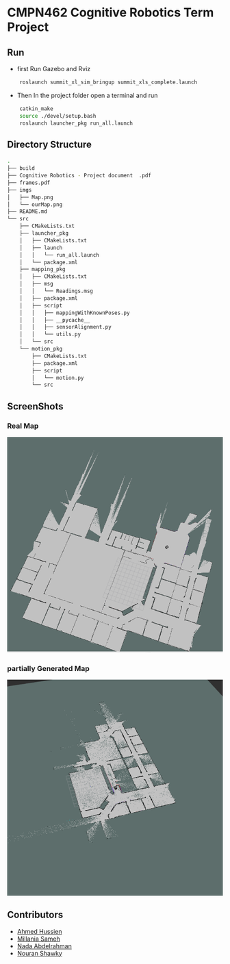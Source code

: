# CMPN462 Cognitive Robotics Term Project

## Run
- first Run Gazebo and Rviz
```bash
    roslaunch summit_xl_sim_bringup summit_xls_complete.launch
```
- Then In the project folder open a terminal and run
```bash
    catkin_make
    source ./devel/setup.bash
    roslaunch launcher_pkg run_all.launch
 ```

## Directory Structure
```bash
.
├── build
├── Cognitive Robotics - Project document  .pdf
├── frames.pdf
├── imgs
│   ├── Map.png
│   └── ourMap.png
├── README.md
└── src
    ├── CMakeLists.txt
    ├── launcher_pkg
    │   ├── CMakeLists.txt
    │   ├── launch
    │   │   └── run_all.launch
    │   └── package.xml
    ├── mapping_pkg
    │   ├── CMakeLists.txt
    │   ├── msg
    │   │   └── Readings.msg
    │   ├── package.xml
    │   ├── script
    │   │   ├── mappingWithKnownPoses.py
    │   │   ├── __pycache__
    │   │   ├── sensorAlignment.py
    │   │   └── utils.py
    │   └── src
    └── motion_pkg
        ├── CMakeLists.txt
        ├── package.xml
        ├── script
        │   └── motion.py
        └── src

```


 ## ScreenShots
### Real Map
![Real Map](imgs/Map.png)

### partially Generated Map 
![Our Map](imgs/ourMap.png)

## Contributors

- [Ahmed Hussien](https://www.github.com/Ahmedh12)
- [Millania Sameh](https://www.github.com/millaniaSameh)
- [Nada Abdelrahman](https://www.github.com/nadaabdelgayed)
- [Nouran Shawky]()

